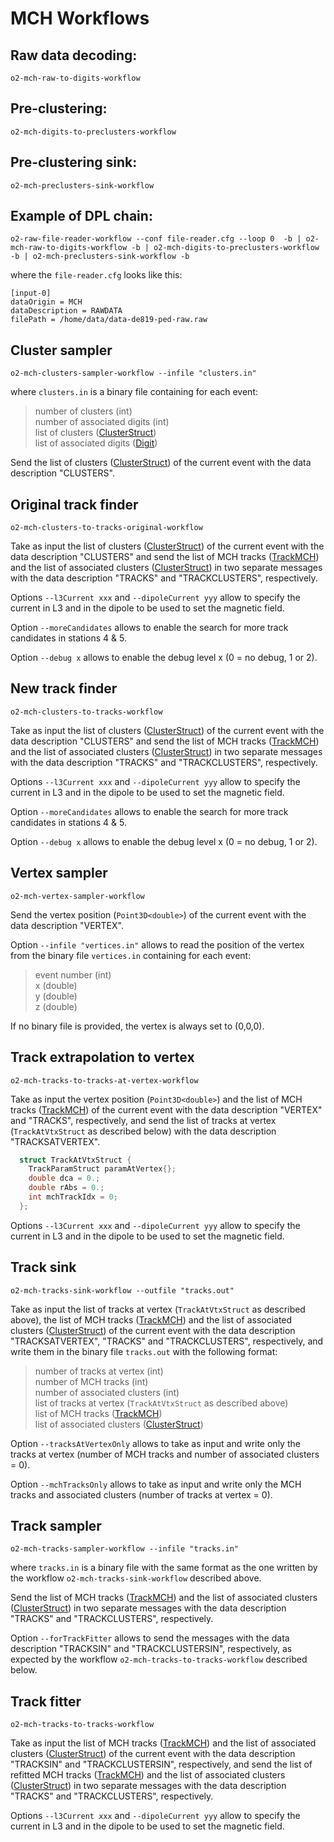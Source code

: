 <!-- doxy
\page refDetectorsMUONMCHWorkflow Workflows
/doxy -->

# MCH Workflows

## Raw data decoding:

`o2-mch-raw-to-digits-workflow`

## Pre-clustering:

`o2-mch-digits-to-preclusters-workflow`

## Pre-clustering sink:

`o2-mch-preclusters-sink-workflow`

## Example of DPL chain:

`o2-raw-file-reader-workflow --conf file-reader.cfg --loop 0  -b | o2-mch-raw-to-digits-workflow -b | o2-mch-digits-to-preclusters-workflow -b | o2-mch-preclusters-sink-workflow -b`

where the `file-reader.cfg` looks like this:

    [input-0]
    dataOrigin = MCH
    dataDescription = RAWDATA     
    filePath = /home/data/data-de819-ped-raw.raw

## Cluster sampler

`o2-mch-clusters-sampler-workflow --infile "clusters.in"`

where `clusters.in` is a binary file containing for each event:
> number of clusters (int)<br>
> number of associated digits (int)<br>
> list of clusters ([ClusterStruct](../Base/include/MCHBase/ClusterBlock.h))<br>
> list of associated digits ([Digit](../Base/include/MCHBase/Digit.h))<br>

Send the list of clusters ([ClusterStruct](../Base/include/MCHBase/ClusterBlock.h)) of the current event with the data
description "CLUSTERS".

## Original track finder

`o2-mch-clusters-to-tracks-original-workflow`

Take as input the list of clusters ([ClusterStruct](../Base/include/MCHBase/ClusterBlock.h)) of the current event with
the data description "CLUSTERS" and send the list of MCH tracks
([TrackMCH](../../../../DataFormats/Detectors/MUON/MCH/include/DataFormatsMCH/TrackMCH.h)) and the list of associated
clusters ([ClusterStruct](../Base/include/MCHBase/ClusterBlock.h)) in two separate messages with the data description
"TRACKS" and "TRACKCLUSTERS", respectively.

Options `--l3Current xxx` and `--dipoleCurrent yyy` allow to specify the current in L3 and in the dipole to be used to
set the magnetic field.

Option `--moreCandidates` allows to enable the search for more track candidates in stations 4 & 5.

Option `--debug x` allows to enable the debug level x (0 = no debug, 1 or 2).

## New track finder

`o2-mch-clusters-to-tracks-workflow`

Take as input the list of clusters ([ClusterStruct](../Base/include/MCHBase/ClusterBlock.h)) of the current event with
the data description "CLUSTERS" and send the list of MCH tracks
([TrackMCH](../../../../DataFormats/Detectors/MUON/MCH/include/DataFormatsMCH/TrackMCH.h)) and the list of associated
clusters ([ClusterStruct](../Base/include/MCHBase/ClusterBlock.h)) in two separate messages with the data description
"TRACKS" and "TRACKCLUSTERS", respectively.

Options `--l3Current xxx` and `--dipoleCurrent yyy` allow to specify the current in L3 and in the dipole to be used to
set the magnetic field.

Option `--moreCandidates` allows to enable the search for more track candidates in stations 4 & 5.

Option `--debug x` allows to enable the debug level x (0 = no debug, 1 or 2).

## Vertex sampler

`o2-mch-vertex-sampler-workflow`

Send the vertex position (`Point3D<double>`) of the current event with the data description "VERTEX".

Option `--infile "vertices.in"` allows to read the position of the vertex from the binary file `vertices.in` containing
for each event:
> event number (int)<br>
> x (double)<br>
> y (double)<br>
> z (double)<br>

If no binary file is provided, the vertex is always set to (0,0,0).

## Track extrapolation to vertex

`o2-mch-tracks-to-tracks-at-vertex-workflow`

Take as input the vertex position (`Point3D<double>`) and the list of MCH tracks
([TrackMCH](../../../../DataFormats/Detectors/MUON/MCH/include/DataFormatsMCH/TrackMCH.h)) of the current event with
the data description "VERTEX" and "TRACKS", respectively, and send the list of tracks at vertex (`TrackAtVtxStruct` as
described below) with the data description "TRACKSATVERTEX".
```c++
  struct TrackAtVtxStruct {
    TrackParamStruct paramAtVertex{};
    double dca = 0.;
    double rAbs = 0.;
    int mchTrackIdx = 0;
  };
```

Options `--l3Current xxx` and `--dipoleCurrent yyy` allow to specify the current in L3 and in the dipole to be used to
set the magnetic field.

## Track sink

`o2-mch-tracks-sink-workflow --outfile "tracks.out"`

Take as input the list of tracks at vertex (`TrackAtVtxStruct` as described above), the list of MCH tracks
([TrackMCH](../../../../DataFormats/Detectors/MUON/MCH/include/DataFormatsMCH/TrackMCH.h)) and the list of associated
clusters ([ClusterStruct](../Base/include/MCHBase/ClusterBlock.h)) of the current event with the data description
"TRACKSATVERTEX", "TRACKS" and "TRACKCLUSTERS", respectively, and write them in the binary file `tracks.out` with the
following format:
> number of tracks at vertex (int)<br>
> number of MCH tracks (int)<br>
> number of associated clusters (int)<br>
> list of tracks at vertex (`TrackAtVtxStruct` as described above)<br>
> list of MCH tracks ([TrackMCH](../../../../DataFormats/Detectors/MUON/MCH/include/DataFormatsMCH/TrackMCH.h))<br>
> list of associated clusters ([ClusterStruct](../Base/include/MCHBase/ClusterBlock.h))<br>

Option `--tracksAtVertexOnly` allows to take as input and write only the tracks at vertex (number of MCH tracks and
number of associated clusters = 0).

Option `--mchTracksOnly` allows to take as input and write only the MCH tracks and associated clusters (number of tracks
at vertex = 0).

## Track sampler

`o2-mch-tracks-sampler-workflow --infile "tracks.in"`

where `tracks.in` is a binary file with the same format as the one written by the workflow `o2-mch-tracks-sink-workflow`
described above.

Send the list of MCH tracks ([TrackMCH](../../../../DataFormats/Detectors/MUON/MCH/include/DataFormatsMCH/TrackMCH.h))
and the list of associated clusters ([ClusterStruct](../Base/include/MCHBase/ClusterBlock.h)) in two separate messages
with the data description "TRACKS" and "TRACKCLUSTERS", respectively.

Option `--forTrackFitter` allows to send the messages with the data description "TRACKSIN" and "TRACKCLUSTERSIN",
respectively, as expected by the workflow `o2-mch-tracks-to-tracks-workflow` described below.

## Track fitter

`o2-mch-tracks-to-tracks-workflow`

Take as input the list of MCH tracks
([TrackMCH](../../../../DataFormats/Detectors/MUON/MCH/include/DataFormatsMCH/TrackMCH.h)) and the list of associated
clusters ([ClusterStruct](../Base/include/MCHBase/ClusterBlock.h)) of the current event with the data description
"TRACKSIN" and "TRACKCLUSTERSIN", respectively, and send the list of refitted MCH tracks
([TrackMCH](../../../../DataFormats/Detectors/MUON/MCH/include/DataFormatsMCH/TrackMCH.h)) and the list of associated
clusters ([ClusterStruct](../Base/include/MCHBase/ClusterBlock.h)) in two separate messages with the data description
"TRACKS" and "TRACKCLUSTERS", respectively.

Options `--l3Current xxx` and `--dipoleCurrent yyy` allow to specify the current in L3 and in the dipole to be used to
set the magnetic field.
